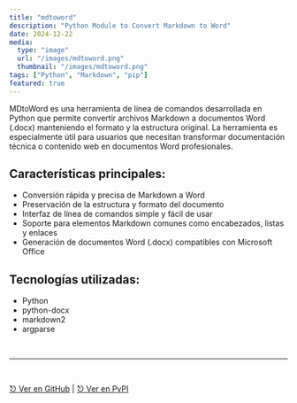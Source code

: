 ```yaml
---
title: "mdtoword"
description: "Python Module to Convert Markdown to Word"
date: 2024-12-22
media:
  type: "image"
  url: "/images/mdtoword.png"
  thumbnail: "/images/mdtoword.png"
tags: ["Python", "Markdown", "pip"]
featured: true
---
```


MDtoWord es una herramienta de línea de comandos desarrollada en Python que permite convertir archivos Markdown a documentos Word (.docx) manteniendo el formato y la estructura original. La herramienta es especialmente útil para usuarios que necesitan transformar documentación técnica o contenido web en documentos Word profesionales.

## Características principales:

- Conversión rápida y precisa de Markdown a Word
- Preservación de la estructura y formato del documento
- Interfaz de línea de comandos simple y fácil de usar
- Soporte para elementos Markdown comunes como encabezados, listas y enlaces
- Generación de documentos Word (.docx) compatibles con Microsoft Office

## Tecnologías utilizadas:

- Python
- python-docx
- markdown2
- argparse

<br>

---

<br>

[⎋ Ver en GitHub](https://github.com/gioahumada/mdtoword) | [⎋ Ver en PyPI](https://pypi.org/project/mdtoword)
